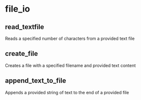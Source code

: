 # file_io

## read_textfile

Reads a specified number of characters from a provided text file

## create_file

Creates a file with a specified filename and provided text content

## append_text_to_file

Appends a provided string of text to the end of a provided file
